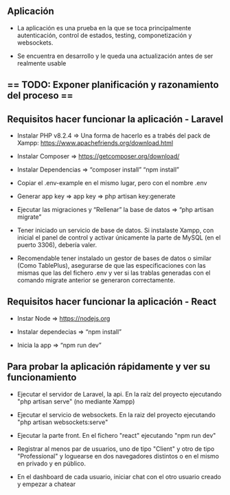 ## Aplicación

-  La aplicación es una prueba en la que se toca principalmente autenticación, control de estados, testing, componetización y websockets.

-  Se encuentra en desarrollo y le queda una actualización antes de ser realmente usable

## == TODO: Exponer planificación y razonamiento del proceso ==

## Requisitos hacer funcionar la aplicación - Laravel

-  Instalar PHP v8.2.4 ⇒ Una forma de hacerlo es a trabés del pack de Xampp: https://www.apachefriends.org/download.html

-  Instalar Composer ⇒ https://getcomposer.org/download/

-  Instalar Dependencias ⇒ “composer install” “npm install”

-  Copiar el .env-example en el mismo lugar, pero con el nombre .env

-  Generar app key => app key ⇒ php artisan key:generate

-  Ejecutar las migraciones y “Rellenar” la base de datos ⇒ “php artisan migrate”

-  Tener iniciado un servicio de base de datos. Si instalaste Xampp, con inicial el panel de control y activar únicamente la parte de MySQL (en el puerto 3306), debería valer.

-  Recomendable tener instalado un gestor de bases de datos o similar (Como TablePlus), asegurarse de que las especificaciones con las mismas que las del fichero .env y ver si las trablas generadas con el comando migrate anterior se generaron correctamente.

## Requisitos hacer funcionar la aplicación - React

-  Instar Node => https://nodejs.org

-  Instalar dependecias ⇒ “npm install”

-  Inicia la app ⇒ “npm run dev”

## Para probar la aplicación rápidamente y ver su funcionamiento

-  Ejecutar el servidor de Laravel, la api. En la raíz del proyecto ejecutando "php artisan serve" (no mediante Xampp)

-  Ejecutar el servicio de websockets. En la raiz del proyecto ejecutando "php artisan websockets:serve"

-  Ejecutar la parte front. En el fichero "react" ejecutando "npm run dev"

-  Registrar al menos par de usuarios, uno de tipo "Client" y otro de tipo "Professional" y loguearse en dos navegadores distintos o en el mismo en privado y en público.

-  En el dashboard de cada usuario, iniciar chat con el otro usuario creado y empezar a chatear
